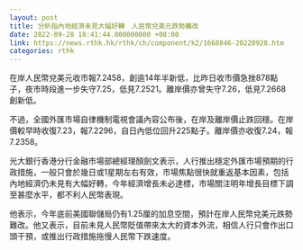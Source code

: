 ```yaml
---
layout: post
title: 分析指內地經濟未見大幅好轉　人民幣兌美元跌勢難改
date: 2022-09-28 18:41:44.000000000 +08:00
link: https://news.rthk.hk/rthk/ch/component/k2/1668846-20220928.htm
categories: rthk
---
```


在岸人民幣兌美元收市報7.2458，創逾14年半新低，比昨日收市價急挫878點子，夜市時段進一步失守7.25，低見7.2521。離岸價亦曾失守7.26，低見7.2668創新低。

不過，全國外匯市場自律機制電視會議內容公布後，在岸及離岸價止跌回穩。在岸價較早時收復7.23，報7.2296，自日內低位回升225點子。離岸價亦收復7.24，報7.2358。

光大銀行香港分行金融市場部總經理顏劍文表示，人行推出穩定外匯市場預期的行政措施，一般只會於幾日或1星期左右有效，市場焦點很快就重返基本因素，包括內地經濟仍未見有大幅好轉，今年經濟增長未必達標，市場關注明年增長目標下調至甚麼水平，都不利人民幣表現。

他表示，今年底前美國聯儲局仍有1.25厘的加息空間，預計在岸人民幣兌美元跌勢難改。他又表示，目前未見人民幣貶值帶來太大的資本外流，相信人行只會作出口頭干預，或推出行政措施拖慢人民幣下跌速度。
